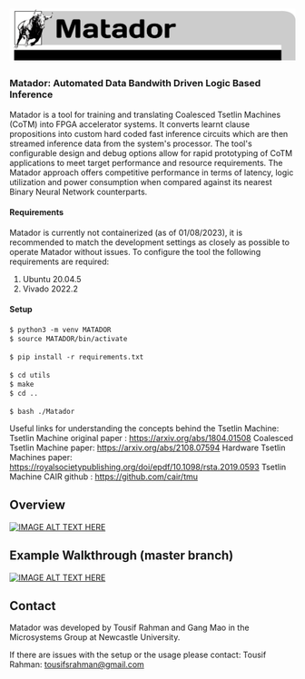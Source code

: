 # <img src="/images/Matador_Banner.png" width=900/>
### Matador: Automated Data Bandwith Driven Logic Based Inference

Matador is a tool for training and translating Coalesced Tsetlin Machines (CoTM) into FPGA accelerator systems. It converts learnt clause propositions into custom hard coded fast inference circuits which are then streamed inference data from the system's processor. The tool's configurable design and debug options allow for rapid prototyping of CoTM applications to meet target performance and resource requirements. The Matador approach offers competitive performance in terms of latency, logic utilization and power consumption when compared against its nearest Binary Neural Network counterparts.  



#### Requirements 

Matador is currently not containerized (as of 01/08/2023), it is recommended to match the development settings as closely as possible to operate Matador without issues. 
To configure the tool the following requirements are required: 

1) Ubuntu 20.04.5
2) Vivado 2022.2 

#### Setup 

```
$ python3 -m venv MATADOR
$ source MATADOR/bin/activate

$ pip install -r requirements.txt

$ cd utils
$ make
$ cd ..

$ bash ./Matador

```

Useful links for understanding the concepts behind the Tsetlin Machine: 
Tsetlin Machine original paper : https://arxiv.org/abs/1804.01508
Coalesced Tsetlin Machine paper: https://arxiv.org/abs/2108.07594
Hardware Tsetlin Machines paper: https://royalsocietypublishing.org/doi/epdf/10.1098/rsta.2019.0593
Tsetlin Machine CAIR github    : https://github.com/cair/tmu


## Overview

[![IMAGE ALT TEXT HERE](https://img.youtube.com/vi/-1EmmJNy2wA/0.jpg)](https://www.youtube.com/watch?v=-1EmmJNy2wA)

## Example Walkthrough (master branch)

[![IMAGE ALT TEXT HERE](https://img.youtube.com/vi/mXH5gZGkKiQ/0.jpg)](https://www.youtube.com/watch?v=mXH5gZGkKiQ)

## Contact

Matador was developed by Tousif Rahman and Gang Mao in the Microsystems Group at Newcastle University. 

If there are issues with the setup or the usage please contact: 
Tousif Rahman: tousifsrahman@gmail.com
